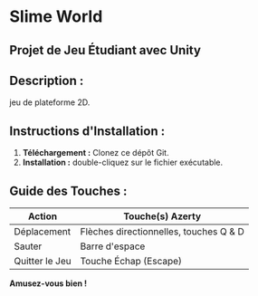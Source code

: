 # Slime World

## Projet de Jeu Étudiant avec Unity

## Description :
jeu de plateforme 2D.

## Instructions d'Installation :
1. **Téléchargement :** Clonez ce dépôt Git.
2. **Installation :** double-cliquez sur le fichier exécutable.

## Guide des Touches :

| Action           | Touche(s) Azerty                       |
|------------------|----------------------------------------|
| Déplacement      | Flèches directionnelles, touches Q & D |
| Sauter           | Barre d'espace                         |
| Quitter le Jeu   | Touche Échap (Escape)                  |

**Amusez-vous bien !**
